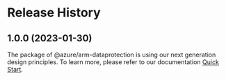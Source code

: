 # Release History
    
## 1.0.0 (2023-01-30)

The package of @azure/arm-dataprotection is using our next generation design principles. To learn more, please refer to our documentation [Quick Start](https://aka.ms/js-track2-quickstart).

